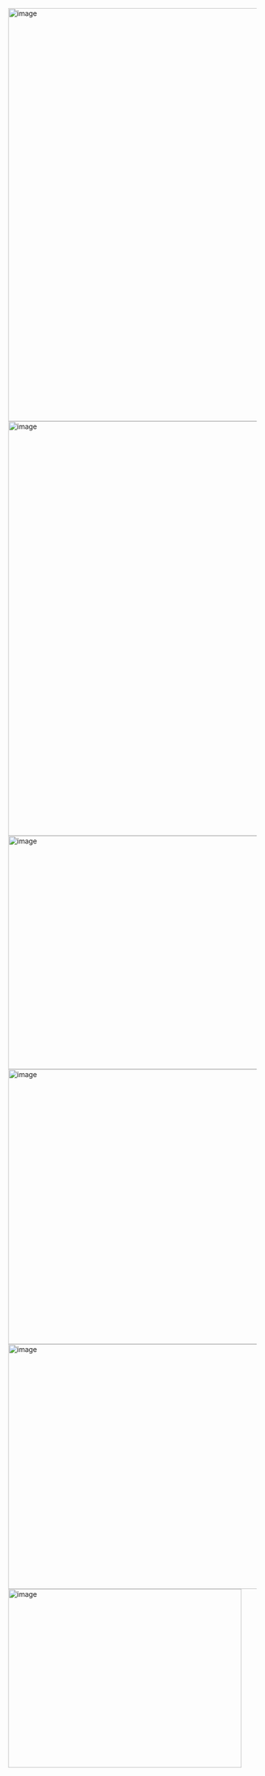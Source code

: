 <img width="1816" height="837" alt="image" src="https://github.com/user-attachments/assets/af9ed026-4f76-4035-92fe-3fa4e767dc59" />
<img width="1811" height="840" alt="image" src="https://github.com/user-attachments/assets/a80ab849-2e6f-44c8-bb42-0ad63a01c10c" />
<img width="767" height="473" alt="image" src="https://github.com/user-attachments/assets/eb25e21d-e7a6-4120-aa14-c22a9157c4b4" />
<img width="732" height="557" alt="image" src="https://github.com/user-attachments/assets/e1e7031b-8dbb-4b8b-a28b-023bd98fcd8c" />
<img width="617" height="496" alt="image" src="https://github.com/user-attachments/assets/4d166fb6-9591-43e6-bfd9-93d88a436ac3" />
<img width="473" height="362" alt="image" src="https://github.com/user-attachments/assets/9531936b-e28e-47bc-aa5f-c3b4120adc89" />

